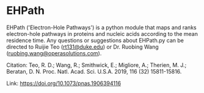 # EHPath
EHPath ('Electron-Hole Pathways') is a python module that maps and ranks electron-hole pathways in proteins and nucleic acids according to the mean residence time. Any questions or suggestions about EHPath.py can be directed to Ruijie Teo (rt131@duke.edu) or Dr. Ruobing Wang (ruobing.wang@operasolutions.com).

Citation: Teo, R. D.; Wang, R.; Smithwick, E.; Migliore, A.; Therien, M. J.; Beratan, D. N. Proc. Natl. Acad. Sci. U.S.A. 2019, 116 (32) 15811-15816.

Link: https://doi.org/10.1073/pnas.1906394116
